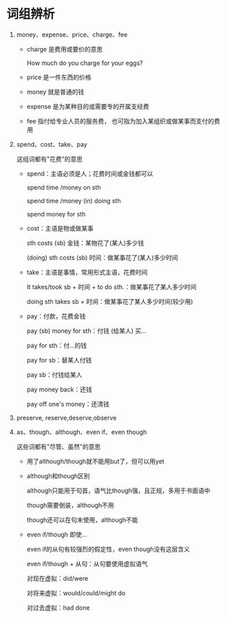 # 词组辨析

1. money、expense、price、charge、fee

   + charge 是费用或要价的意思

     How much do you charge for your eggs?

   + price 是一件东西的价格

   + money 就是普通的钱

   + expense 是为某种目的或需要专的开属支经费

   + fee 指付给专业人员的服务费， 也可指为加入某组织或做某事而支付的费用

2. spend、cost、take、pay

   这组词都有"花费"的意思

   + spend：主语必须是人；花费时间或金钱都可以

     spend time /money on sth

     spend time /money (in) doing sth

     spend money for sth

   + cost：主语是物或做某事

     sth costs (sb) 金钱：某物花了(某人)多少钱

     (doing) sth costs (sb) 时间：做某事花了(某人)多少时间

   + take：主语是事情，常用形式主语，花费时间

     It takes/took sb + 时间 + to do sth.：做某事花了某人多少时间

     doing  sth takes sb + 时间：做某事花了某人多少时间(较少用)

   + pay：付款，花费金钱

     pay (sb) money for sth：付钱 (给某人) 买...

     pay for sth：付...的钱

     pay for sb：替某人付钱

     pay sb：付钱给某人

     pay money back：还钱

     pay off one's money：还清钱
   
3. preserve, reserve,deserve,observe

4. as、though、although、even if、even though

   这些词都有"尽管、虽然"的意思

   + 用了although/though就不能用but了，但可以用yet

   + although和though区别

     although只能用于句首，语气比though强，且正规，多用于书面语中

     though需要倒装，although不用

     though还可以在句末使用，although不能

   + even if/though 即使...

     even if的从句有较强烈的假定性，even though没有这层含义

     even if/though + 从句：从句要使用虚拟语气

     对现在虚拟：did/were
     
     对将来虚拟：would/could/might do
     
     对过去虚拟：had done